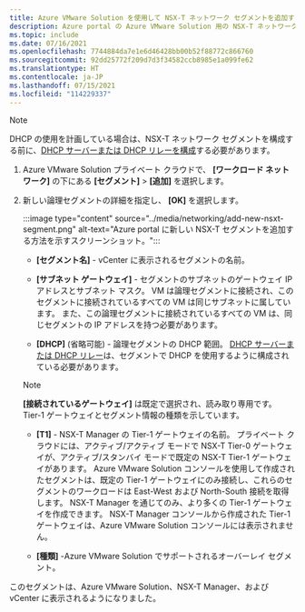 ```yaml
---
title: Azure VMware Solution を使用して NSX-T ネットワーク セグメントを追加する
description: Azure portal の Azure VMware Solution 用の NSX-T ネットワーク セグメントを追加する手順。
ms.topic: include
ms.date: 07/16/2021
ms.openlocfilehash: 7744884da7e1e6d46428bb00b52f88772c866760
ms.sourcegitcommit: 92dd25772f209d7d3f34582ccb8985e1a099fe62
ms.translationtype: HT
ms.contentlocale: ja-JP
ms.lasthandoff: 07/15/2021
ms.locfileid: "114229337"
---
```

<!-- Used in configure-dhcp-azure-vmware-solution.md and tutorial-nsx-t-network-segment.md -->


>[!NOTE]
>DHCP の使用を計画している場合は、NSX-T ネットワーク セグメントを構成する前に、[DHCP サーバーまたは DHCP リレーを構成](../configure-dhcp-azure-vmware-solution.md)する必要があります。 

1. Azure VMware Solution プライベート クラウドで、 **[ワークロード ネットワーク]** の下にある **[セグメント]**  >  **[追加]** を選択します。 

2. 新しい論理セグメントの詳細を指定し、 **[OK]** を選択します。

   :::image type="content" source="../media/networking/add-new-nsxt-segment.png" alt-text="Azure portal に新しい NSX-T セグメントを追加する方法を示すスクリーンショット。":::

   - **[セグメント名]** - vCenter に表示されるセグメントの名前。

   - **[サブネット ゲートウェイ]** - セグメントのサブネットのゲートウェイ IP アドレスとサブネット マスク。 VM は論理セグメントに接続され、このセグメントに接続されているすべての VM は同じサブネットに属しています。  また、この論理セグメントに接続されているすべての VM は、同じセグメントの IP アドレスを持つ必要があります。

   - **[DHCP]** (省略可能) - 論理セグメントの DHCP 範囲。 [DHCP サーバーまたは DHCP リレー](../configure-dhcp-azure-vmware-solution.md)は、セグメントで DHCP を使用するように構成されている必要があります。  

   >[!NOTE]
   >**[接続されているゲートウェイ]** は既定で選択され、読み取り専用です。  Tier-1 ゲートウェイとセグメント情報の種類を示しています。 
   >
   >- **[T1]** - NSX-T Manager の Tier-1 ゲートウェイの名前。 プライベート クラウドには、アクティブ/アクティブ モードで NSX-T Tier-0 ゲートウェイが、アクティブ/スタンバイ モードで既定の NSX-T Tier-1 ゲートウェイがあります。  Azure VMware Solution コンソールを使用して作成されたセグメントは、既定の Tier-1 ゲートウェイにのみ接続し、これらのセグメントのワークロードは East-West および North-South 接続を取得します。 NSX-T Manager を通じてのみ、より多くの Tier-1 ゲートウェイを作成できます。 NSX-T Manager コンソールから作成された Tier-1 ゲートウェイは、Azure VMware Solution コンソールには表示されません。 
   >
   >- **[種類]** -Azure VMware Solution でサポートされるオーバーレイ セグメント。

このセグメントは、Azure VMware Solution、NSX-T Manager、および vCenter に表示されるようになりました。